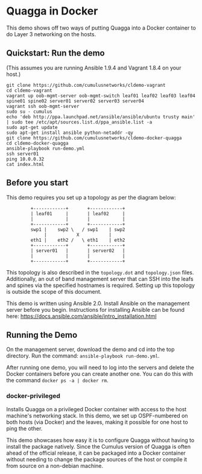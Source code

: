 Quagga in Docker
================
This demo shows off two ways of putting Quagga into a Docker container to do
Layer 3 networking on the hosts.



Quickstart: Run the demo
------------------------
(This assumes you are running Ansible 1.9.4 and Vagrant 1.8.4 on your host.)

    git clone https://github.com/cumulusnetworks/cldemo-vagrant
    cd cldemo-vagrant
    vagrant up oob-mgmt-server oob-mgmt-switch leaf01 leaf02 leaf03 leaf04 spine01 spine02 server01 server02 server03 server04
    vagrant ssh oob-mgmt-server
    sudo su - cumulus
    echo 'deb http://ppa.launchpad.net/ansible/ansible/ubuntu trusty main' | sudo tee /etc/apt/sources.list.d/ppa_ansible.list -a
    sudo apt-get update
    sudo apt-get install ansible python-netaddr -qy
    git clone https://github.com/cumulusnetworks/cldemo-docker-quagga
    cd cldemo-docker-quagga
    ansible-playbook run-demo.yml
    ssh server01
    ping 10.0.0.32
    cat index.html


Before you start
----------------
This demo requires you set up a topology as per the diagram below:

             +------------+       +------------+
             | leaf01     |       | leaf02     |
             |            |       |            |
             +------------+       +------------+
             swp1 |    swp2 \   / swp1    | swp2
                  |           X           |
             eth1 |    eth2 /   \ eth1    | eth2
             +------------+       +------------+
             | server01   |       | server02   |
             |            |       |            |
             +------------+       +------------+

This topology is also described in the `topology.dot` and `topology.json` files.
Additionally, an out of band management server that can SSH into the leafs and
spines via the specified hostnames is required. Setting up this topology is
outside the scope of this document.

This demo is written using Ansible 2.0. Install Ansible on the management server
before you begin. Instructions for installing Ansible can be found here:
https://docs.ansible.com/ansible/intro_installation.html

Running the Demo
----------------
On the management server, download the demo and cd into the top directory.
Run the command: `ansible-playbook run-demo.yml`.

After running one demo, you will need to log into the servers and delete the
Docker containers before you can create another one. You can do this with the
command `docker ps -a | docker rm`.

### docker-privileged
Installs Quagga on a privileged Docker container with access to the host
machine's networking stack. In this demo, we set up OSPF-numbered on both
hosts (via Docker) and the leaves, making it possible for one host to ping the
other.

This demo showcases how easy it is to configure Quagga without having to install
the package natively. Since the Cumulus version of Quagga is often ahead of the
official release, it can be packaged into a Docker container without needing to
change the package sources of the host or compile it from source on a non-debian
machine.
